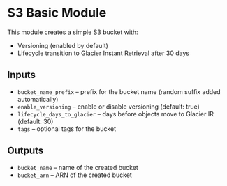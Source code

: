 # S3 Basic Module

This module creates a simple S3 bucket with:
- Versioning (enabled by default)
- Lifecycle transition to Glacier Instant Retrieval after 30 days

## Inputs
- `bucket_name_prefix` – prefix for the bucket name (random suffix added automatically)
- `enable_versioning` – enable or disable versioning (default: true)
- `lifecycle_days_to_glacier` – days before objects move to Glacier IR (default: 30)
- `tags` – optional tags for the bucket

## Outputs
- `bucket_name` – name of the created bucket
- `bucket_arn` – ARN of the created bucket

